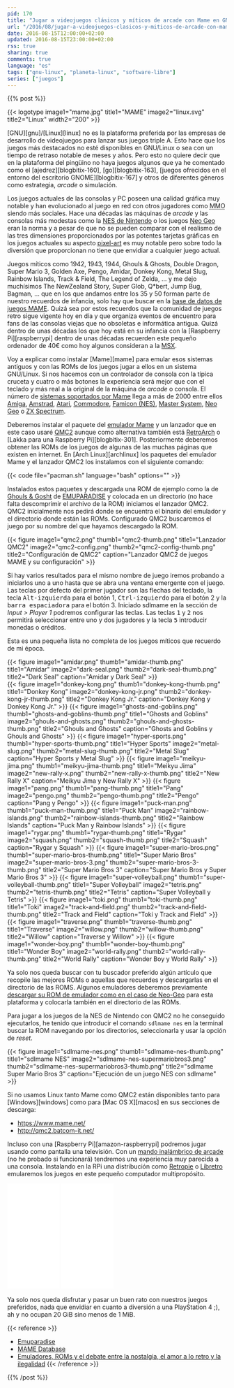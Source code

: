 ```yaml
---
pid: 170
title: "Jugar a videojuegos clásicos y míticos de arcade con Mame en GNU/Linux"
url: "/2016/08/jugar-a-videojuegos-clasicos-y-miticos-de-arcade-con-mame-en-gnu-linux/"
date: 2016-08-15T12:00:00+02:00
updated: 2016-08-15T23:00:00+02:00
rss: true
sharing: true
comments: true
language: "es"
tags: ["gnu-linux", "planeta-linux", "software-libre"]
series: ["juegos"]
---
```


{{% post %}}

{{< logotype image1="mame.jpg" title1="MAME" image2="linux.svg" title2="Linux" width2="200" >}}

[GNU][gnu]/[Linux][linux] no es la plataforma preferida por las empresas de desarrollo de videojuegos para lanzar sus juegos triple A. Esto hace que los juegos más destacados no esté disponibles en GNU/Linux o sea con un tiempo de retraso notable de meses y años. Pero esto no quiere decir que en la plataforma del pingüino no haya juegos algunos que ya he comentado como el [ajedrez][blogbitix-160], [go][blogbitix-163], [juegos ofrecidos en el entorno del escritorio GNOME][blogbitix-167] y otros de diferentes géneros como estrategia, _arcade_ o simulación.

Los juegos actuales de las consolas y PC poseen una calidad gráfica muy notable y han evolucionado al juego en red con otros jugadores como <abbr title="Massively Multiplayer Online">MMO</abbr> siendo más sociales. Hace una décadas las máquinas de _arcade_ y las consolas más modestas como la [NES de Nintendo](https://es.wikipedia.org/wiki/Nintendo_Entertainment_System) o los juegos [Neo Geo](https://es.wikipedia.org/wiki/Neo-Geo) eran la norma y a pesar de que no se pueden comparar con el realismo de las tres dimensiones proporcionados por las potentes tarjetas gráficas en los juegos actuales su aspecto [pixel-art](https://es.wikipedia.org/wiki/Pixel_art) es muy notable pero sobre todo la diversión que proporcionan no tiene que envidiar a cualquier juego actual.

Juegos míticos como 1942, 1943, 1944, Ghouls & Ghosts, Double Dragon, Super Mario 3, Golden Axe, Pengo, Amidar, Donkey Kong, Metal Slug, Rainbow Islands, Track & Field, The Legend of Zelda, ... y me dejo muchísimos The NewZealand Story, Super Glob, Q*bert, Jump Bug, Bagman, ... que en los que andamos entre los 35 y 50 forman parte de nuestro recuerdos de infancia, solo hay que buscar en la [base de datos de juegos MAME](http://www.mamedb.com). Quizá sea por estos recuerdos que la comunidad de juegos retro sigue vigente hoy en día y que organiza eventos de encuentro para fans de las consolas viejas que no obsoletas e informática antigua. Quizá dentro de unas décadas los que hoy está en su infancia con la [Raspberry Pi][raspberrypi] dentro de unas décadas recuerden este pequeño ordenador de 40€ como hoy algunos consideran a la [MSX](https://es.wikipedia.org/wiki/MSX).

Voy a explicar como instalar [Mame][mame] para emular esos sistemas antiguos y con las ROMs de los juegos jugar a ellos en un sistema GNU/Linux. Si nos hacemos con un controlador de consola con la típica cruceta y cuatro o  más botones la experiencia será mejor que con el teclado y más real a la original de la máquina de _arcade_ o consola. El número de  [sistemas soportados por Mame](http://www.progettoemma.net/mess/sysset.php) llega a más de 2000 entre ellos [Amiga](https://en.wikipedia.org/wiki/Amiga), [Amstrad](https://en.wikipedia.org/wiki/Amstrad), [Atari](https://en.wikipedia.org/wiki/Atari), [Commodore](https://en.wikipedia.org/wiki/Commodore_International), [Famicon (NES)](https://es.wikipedia.org/wiki/Nintendo_Entertainment_System), [Master System](https://es.wikipedia.org/wiki/Master_System), [Neo Geo](https://es.wikipedia.org/wiki/Neo-Geo) o [ZX Spectrum](https://es.wikipedia.org/wiki/Sinclair_ZX_Spectrum).

Deberemos instalar el paquete del [emulador Mame](https://www.archlinux.org/packages/community/x86_64/mame/) y un lanzador que en este caso usaré [QMC2](https://www.archlinux.org/packages/community/x86_64/qmc2/) aunque como alternativa también está [RetroArch](https://wiki.archlinux.org/index.php/RetroArch) o [Lakka para una Raspberry Pi][blogbitix-301]. Posteriormente deberemos obtener las ROMs de los juegos de algunas de las muchas páginas que existen en internet. En [Arch Linux][archlinux] los paquetes del emulador Mame y el lanzador QMC2 los instalamos con el siguiente comando:

{{< code file="pacman.sh" language="bash" options="" >}}

Instalados estos paquetes y descargada una ROM de ejemplo como la de [Ghouls & Gosht](https://www.emuparadise.me/M.A.M.E._-_Multiple_Arcade_Machine_Emulator_ROMs\/Ghouls'n_Ghosts_(World)/13191) de [EMUPARADISE](http://www.emuparadise.me) y colocada en un directorio (no hace falta descomprimir el archivo de la ROM) iniciamos el lanzador QMC2. QMC2 inicialmente nos pedirá donde se encuentra el binario del emulador y el directorio donde están las ROMs. Configurado QMC2 buscaremos el juego por su nombre del que hayamos descargado la ROM.

{{< figure
    image1="qmc2.png" thumb1="qmc2-thumb.png" title1="Lanzador QMC2"
    image2="qmc2-config.png" thumb2="qmc2-config-thumb.png" title2="Configuración de QMC2"
    caption="Lanzador QMC2 de juegos MAME y su configuración" >}}

Si hay varios resultados para el mismo nombre de juego iremos probando a iniciarlos uno a uno hasta que se abra una ventana emergente con el juego. Las teclas por defecto del primer jugador son las flechas del teclado, la tecla <kbd>Alt-izquierda</kbd> para el botón 1, <kbd>Ctrl-izquierdo</kbd> para el botón 2 y la <kbd>barra espaciadora</kbd> para el botón 3. Iniciado sdlmame en la sección de _Input > Player 1_ podremos configurar las teclas. Las teclas <kbd>1</kbd> y <kbd>2</kbd> nos permitirá seleccionar entre uno y dos jugadores y la tecla <kbd>5</kbd> introducir monedas o créditos.

Esta es una pequeña lista no completa de los juegos míticos que recuerdo de mi época.

{{< figure
    image1="amidar.png" thumb1="amidar-thumb.png" title1="Amidar"
    image2="dark-seal.png" thumb2="dark-seal-thumb.png" title2="Dark Seal"
    caption="Amidar y Dark Seal" >}}    
    {{< figure
    image1="donkey-kong.png" thumb1="donkey-kong-thumb.png" title1="Donkey Kong"
    image2="donkey-kong-jr.png" thumb2="donkey-kong-jr-thumb.png" title2="Donkey Kong Jr."
    caption="Donkey Kong y Donkey Kong Jr." >}}
    {{< figure
    image1="ghosts-and-goblins.png" thumb1="ghosts-and-goblins-thumb.png" title1="Ghosts and Goblins"
    image2="ghouls-and-ghosts.png" thumb2="ghouls-and-ghosts-thumb.png" title2="Ghouls and Ghosts"
    caption="Ghosts and Goblins y Ghouls and Ghosts" >}}
    {{< figure
    image1="hyper-sports.png" thumb1="hyper-sports-thumb.png" title1="Hyper Sports"
    image2="metal-slug.png" thumb2="metal-slug-thumb.png" title2="Metal Slug"
    caption="Hyper Sports y Metal Slug" >}}
    {{< figure
    image1="meikyu-jima.png" thumb1="meikyu-jima-thumb.png" title1="Meikyu Jima"
    image2="new-rally-x.png" thumb2="new-rally-x-thumb.png" title2="New Rally X"
    caption="Meikyu Jima y New Rally X" >}}
    {{< figure
    image1="pang.png" thumb1="pang-thumb.png" title1="Pang"
    image2="pengo.png" thumb2="pengo-thumb.png" title2="Pengo"
    caption="Pang y Pengo" >}}
    {{< figure
    image1="puck-man.png" thumb1="puck-man-thumb.png" title1="Puck Man"
    image2="rainbow-islands.png" thumb2="rainbow-islands-thumb.png" title2="Rainbow Islands"
    caption="Puck Man y Rainbow Islands" >}}
    {{< figure
    image1="rygar.png" thumb1="rygar-thumb.png" title1="Rygar"
    image2="squash.png" thumb2="squash-thumb.png" title2="Squash"
    caption="Rygar y Squash" >}}
    {{< figure
    image1="super-mario-bros.png" thumb1="super-mario-bros-thumb.png" title1="Super Mario Bros"
    image2="super-mario-bros-3.png" thumb2="super-mario-bros-3-thumb.png" title2="Super Mario Bros 3"
    caption="Super Mario Bros y Super Mario Bros 3" >}}
    {{< figure
    image1="super-volleyball.png" thumb1="super-volleyball-thumb.png" title1="Super Volleyball"
    image2="tetris.png" thumb2="tetris-thumb.png" title2="Tetris"
    caption="Super Volleyball y Tetris" >}}
    {{< figure
    image1="toki.png" thumb1="toki-thumb.png" title1="Toki"
    image2="track-and-field.png" thumb2="track-and-field-thumb.png" title2="Track and Field"
    caption="Toki y Track and Field" >}}
    {{< figure
    image1="traverse.png" thumb1="traverse-thumb.png" title1="Traverse"
    image2="willow.png" thumb2="willow-thumb.png" title2="Willow"
    caption="Traverse y Willow" >}}
    {{< figure
    image1="wonder-boy.png" thumb1="wonder-boy-thumb.png" title1="Wonder Boy"
    image2="world-rally.png" thumb2="world-rally-thumb.png" title2="World Rally"
    caption="Wonder Boy y World Rally" >}}

Ya solo nos queda buscar con tu buscador preferido algún artículo que recopile las mejores ROMs o aquellas que recuerdes y descargarlas en el directorio de las ROMS. Algunos emuladores deberemos previamente [descargar su ROM de emulador como en el caso de Neo-Geo](https://www.emuparadise.me/M.A.M.E._-_Multiple_Arcade_Machine_Emulator_ROMs/Neo-Geo/15030) para esta plataforma y colocarla también en el directorio de las ROMs.

Para jugar a los juegos de la NES de Nintendo con QMC2 no he conseguido ejecutarlos, he tenido que introducir el comando <code>sdlmame nes</code> en la terminal buscar la ROM navegando por los directorios, seleccionarla y usar la opción de _reset_.

{{< figure
    image1="sdlmame-nes.png" thumb1="sdlmame-nes-thumb.png" title1="sdlmame NES"
    image2="sdlmame-nes-supermariobros3.png" thumb2="sdlmame-nes-supermariobros3-thumb.png" title2="sdlmame Super Mario Bros 3"
    caption="Ejecución de un juego NES con sdlmame" >}}

Si no usamos Linux tanto Mame como QMC2 están disponibles tanto para [Windows][windows] como para [Mac OS X][macos] en sus secciones de descarga:

* https://www.mame.net/
* http://qmc2.batcom-it.net/

Incluso con una [Raspberry Pi][amazon-raspberrypi] podremos jugar usando como pantalla una televisión. Con un [mando inalámbrico de arcade](https://amzn.to/2bjiYN8) (no he probado si funcionará) tendremos una experiencia muy parecida a una consola. Instalando en la RPi una distribución como [Retropie](https://retropie.org.uk/) o [Libretro](https://www.libretro.com/) emularemos los juegos en este pequeño computador multipropósito.

<div class="media-amazon">
    <iframe style="width:120px;height:240px;" marginwidth="0" marginheight="0" scrolling="no" frameborder="0" src="//rcm-eu.amazon-adsystem.com/e/cm?lt1=_blank&bc1=000000&IS2=1&bg1=FFFFFF&fc1=000000&lc1=0000FF&t=blobit-21&o=30&p=8&l=as4&m=amazon&f=ifr&ref=as_ss_li_til&asins=B01CD5VC92&linkId=a79bf1bb391f6591c039b7696a22e9ef&internal=1"></iframe>
    <iframe style="width:120px;height:240px;" marginwidth="0" marginheight="0" scrolling="no" frameborder="0" src="//rcm-eu.amazon-adsystem.com/e/cm?lt1=_blank&bc1=000000&IS2=1&bg1=FFFFFF&fc1=000000&lc1=0000FF&t=blobit-21&o=30&p=8&l=as4&m=amazon&f=ifr&ref=as_ss_li_til&asins=B013B61SCS&linkId=61b4a105bc7d42ff174de961aaab0e67&internal=1"></iframe>
</div>

Ya solo nos queda disfrutar y pasar un buen rato con nuestros juegos preferidos, nada que envidiar en cuanto a diversión a una PlayStation 4 ;), ah y no ocupan 20 GiB sino menos de 1 MiB.

{{< reference >}}
* [Emuparadise](http://www.emuparadise.me)
* [MAME Database](http://www.mamedb.com)
* [Emuladores, ROMs y el debate entre la nostalgia, el amor a lo retro y la ilegalidad](https://www.xataka.com/videojuegos/emuladores-roms-y-el-debate-entre-la-nostalgia-el-amor-a-lo-retro-y-la-ilegalidad)
{{< /reference >}}

{{% /post %}}
